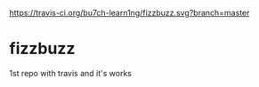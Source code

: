 https://travis-ci.org/bu7ch-learn1ng/fizzbuzz.svg?branch=master
# fizzbuzz
1st repo with travis and it's works
